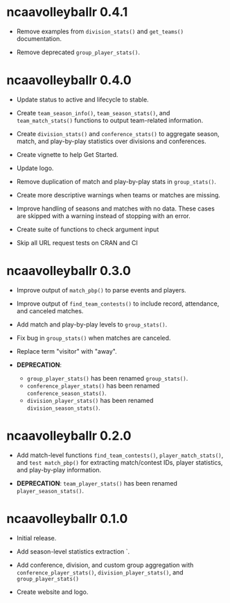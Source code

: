 # ncaavolleyballr 0.4.1

* Remove examples from `division_stats()` and `get_teams()` documentation.

* Remove deprecated `group_player_stats()`.

# ncaavolleyballr 0.4.0

* Update status to active and lifecycle to stable.

* Create `team_season_info()`, `team_season_stats()`, and `team_match_stats()` functions to output team-related information.

* Create `division_stats()` and `conference_stats()` to aggregate season, match, and play-by-play statistics over divisions and conferences.

* Create vignette to help Get Started.

* Update logo.

* Remove duplication of match and play-by-play stats in `group_stats()`.

* Create more descriptive warnings when teams or matches are missing.

* Improve handling of seasons and matches with no data. These cases are skipped with a warning instead of stopping with an error.

* Create suite of functions to check argument input

* Skip all URL request tests on CRAN and CI

# ncaavolleyballr 0.3.0

* Improve output of `match_pbp()` to parse events and players.

* Improve output of `find_team_contests()` to include record, attendance, and canceled matches.

* Add match and play-by-play levels to `group_stats()`.

* Fix bug in `group_stats()` when matches are canceled.

* Replace term "visitor" with "away".

* **DEPRECATION**: 
  - `group_player_stats()` has been renamed `group_stats()`.
  - `conference_player_stats()` has been renamed `conference_season_stats()`.
  - `division_player_stats()` has been renamed `division_season_stats()`.
  

# ncaavolleyballr 0.2.0

* Add match-level functions `find_team_contests()`, `player_match_stats()`, and `test match_pbp()` for extracting match/contest IDs, player statistics, and play-by-play information.

* **DEPRECATION**: `team_player_stats()` has been renamed `player_season_stats()`.

# ncaavolleyballr 0.1.0

* Initial release.

* Add season-level statistics extraction `.

* Add conference, division, and custom group aggregation with `conference_player_stats()`, `division_player_stats()`, and `group_player_stats()`

* Create website and logo.
